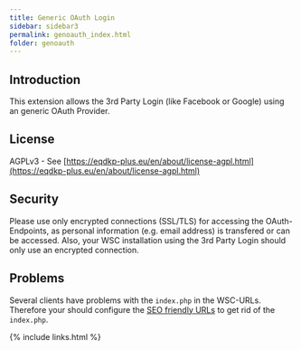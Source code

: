 ```yaml
---
title: Generic OAuth Login
sidebar: sidebar3
permalink: genoauth_index.html
folder: genoauth
---
```


## Introduction

This extension allows the 3rd Party Login (like Facebook or Google) using an generic OAuth Provider.

## License
AGPLv3 - See [https://eqdkp-plus.eu/en/about/license-agpl.html](https://eqdkp-plus.eu/en/about/license-agpl.html)

## Security
Please use only encrypted connections (SSL/TLS) for accessing the OAuth-Endpoints, as personal information (e.g. email address) is transfered or can be accessed.
Also, your WSC installation using the 3rd Party Login should only use an encrypted connection.

## Problems
Several clients have problems with the `index.php` in the WSC-URLs. Therefore your should configure the [SEO friendly URLs](https://www.woltlab.com/article/25-setting-up-user-friendly-urls/) to get rid of the `index.php`.


{% include links.html %}
